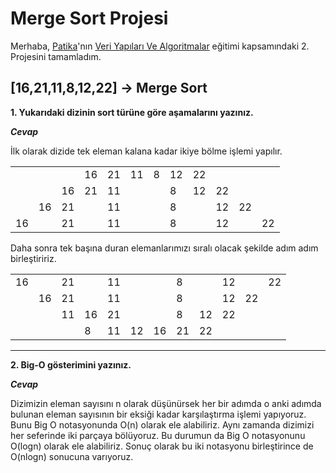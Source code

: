 # Merge Sort Projesi

Merhaba, [Patika](https://www.patika.dev)'nın [Veri Yapıları Ve Algoritmalar](https://app.patika.dev/courses/veri-yapilari-ve-algoritmalar) eğitimi kapsamındaki 2. Projesini tamamladım.

## [16,21,11,8,12,22] -> Merge Sort

**1. Yukarıdaki dizinin sort türüne göre aşamalarını yazınız.**

***Cevap***

İlk olarak dizide tek eleman kalana kadar ikiye bölme işlemi yapılır.

|    |    |    |    |    |    |   |    |    |    |    |    |
| -- | -- | -- | -- | -- | -- | - | -- | -- | -- | -- | -- |
|    |    |    | 16 | 21 | 11 | 8 | 12 | 22 |    |    |    |
|    |    | 16 | 21 | 11 |    |   | 8  | 12 | 22 |    |    |
|    | 16 | 21 |    | 11 |    |   | 8  |    | 12 | 22 |    |
| 16 |    | 21 |    | 11 |    |   | 8  |    | 12 |    | 22 |

Daha sonra tek başına duran elemanlarımızı sıralı olacak şekilde adım adım birleştiririz.

|    |    |    |    |    |    |    |    |    |    |    |    |
| -- | -- | -- | -- | -- | -- | -- | -- | -- | -- | -- | -- |
| 16 |    | 21 |    | 11 |    |    | 8  |    | 12 |    | 22 |
|    | 16 | 21 |    | 11 |    |    | 8  |    | 12 | 22 |    |
|    |    | 11 | 16 | 21 |    |    | 8  | 12 | 22 |    |    |
|    |    |    | 8  | 11 | 12 | 16 | 21 | 22 |    |    |    |

---

**2. Big-O gösterimini yazınız.**

***Cevap***

Dizimizin eleman sayısını n olarak düşünürsek her bir adımda o anki adımda bulunan eleman sayısının bir eksiği kadar karşılaştırma işlemi yapıyoruz. Bunu Big O notasyonunda O(n) olarak ele alabiliriz. Aynı zamanda dizimizi her seferinde iki parçaya bölüyoruz. Bu durumun da Big O notasyonunu O(logn) olarak ele alabiliriz. Sonuç olarak bu iki notasyonu birleştirince de O(nlogn) sonucuna varıyoruz.
